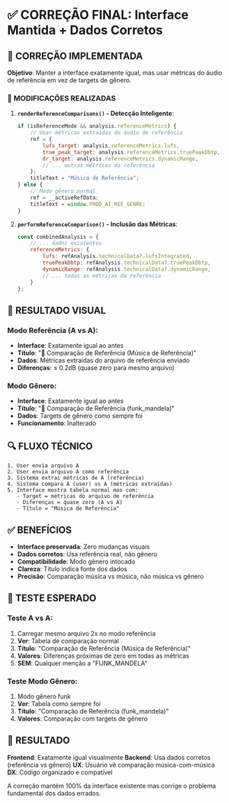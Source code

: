 # ✅ CORREÇÃO FINAL: Interface Mantida + Dados Corretos

## 🎯 CORREÇÃO IMPLEMENTADA

**Objetivo**: Manter a interface exatamente igual, mas usar métricas do áudio de referência em vez de targets de gênero.

### 📍 MODIFICAÇÕES REALIZADAS

1. **`renderReferenceComparisons()` - Detecção Inteligente**:
   ```javascript
   if (isReferenceMode && analysis.referenceMetrics) {
       // Usar métricas extraídas do áudio de referência
       ref = {
           lufs_target: analysis.referenceMetrics.lufs,
           true_peak_target: analysis.referenceMetrics.truePeakDbtp,
           dr_target: analysis.referenceMetrics.dynamicRange,
           // ... outras métricas da referência
       };
       titleText = "Música de Referência";
   } else {
       // Modo gênero normal
       ref = __activeRefData;
       titleText = window.PROD_AI_REF_GENRE;
   }
   ```

2. **`performReferenceComparison()` - Inclusão das Métricas**:
   ```javascript
   const combinedAnalysis = {
       // ... dados existentes
       referenceMetrics: {
           lufs: refAnalysis.technicalData?.lufsIntegrated,
           truePeakDbtp: refAnalysis.technicalData?.truePeakDbtp,
           dynamicRange: refAnalysis.technicalData?.dynamicRange,
           // ... todas as métricas da referência
       }
   };
   ```

## 🎨 RESULTADO VISUAL

### **Modo Referência** (A vs A):
- **Interface**: Exatamente igual ao antes
- **Título**: "📌 Comparação de Referência (Música de Referência)"  
- **Dados**: Métricas extraídas do arquivo de referência enviado
- **Diferenças**: ≤ 0.2dB (quase zero para mesmo arquivo)

### **Modo Gênero**:
- **Interface**: Exatamente igual ao antes
- **Título**: "📌 Comparação de Referência (funk_mandela)"
- **Dados**: Targets de gênero como sempre foi
- **Funcionamento**: Inalterado

## 🔍 FLUXO TÉCNICO

```
1. User envia arquivo A
2. User envia arquivo A como referência  
3. Sistema extrai métricas de A (referência)
4. Sistema compara A (user) vs A (métricas extraídas)
5. Interface mostra tabela normal mas com:
   - Target = métricas do arquivo de referência
   - Diferenças = quase zero (A vs A)
   - Título = "Música de Referência"
```

## ✅ BENEFÍCIOS

- **Interface preservada**: Zero mudanças visuais
- **Dados corretos**: Usa referência real, não gênero
- **Compatibilidade**: Modo gênero intocado  
- **Clareza**: Título indica fonte dos dados
- **Precisão**: Comparação música vs música, não música vs gênero

## 🧪 TESTE ESPERADO

### Teste A vs A:
1. Carregar mesmo arquivo 2x no modo referência
2. **Ver**: Tabela de comparação normal
3. **Título**: "Comparação de Referência (Música de Referência)"
4. **Valores**: Diferenças próximas de zero em todas as métricas
5. **SEM**: Qualquer menção a "FUNK_MANDELA"

### Teste Modo Gênero:
1. Modo gênero funk
2. **Ver**: Tabela como sempre foi
3. **Título**: "Comparação de Referência (funk_mandela)"
4. **Valores**: Comparação com targets de gênero

## 🎉 RESULTADO

**Frontend**: Exatamente igual visualmente
**Backend**: Usa dados corretos (referência vs gênero)
**UX**: Usuário vê comparação música-com-música
**DX**: Código organizado e compatível

A correção mantém 100% da interface existente mas corrige o problema fundamental dos dados errados.
